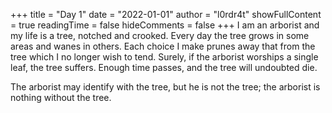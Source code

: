+++
title = "Day 1"
date = "2022-01-01"
author = "l0rdr4t"
showFullContent = true
readingTime = false
hideComments = false
+++
I am an arborist and my life is a tree, notched and crooked. Every day the tree grows in some areas and wanes in others. Each choice I make prunes away that from the tree which I no longer wish to tend. Surely, if the arborist worships a single leaf, the tree suffers. Enough time passes, and the tree will undoubted die.

The arborist may identify with the tree, but he is not the tree; the arborist is nothing without the tree.